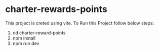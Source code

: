 # charter-rewards-points

This project is creted using vite. To Run this Project follow below steps:

1) cd charter-reward-points
2) npm install
3) npm run dev
